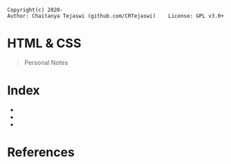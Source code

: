 ﻿    Copyright(c) 2020-
    Author: Chaitanya Tejaswi (github.com/CRTejaswi)    License: GPL v3.0+

# HTML & CSS
> Personal Notes

# Index

-
-
-

# References
